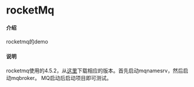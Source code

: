 # rocketMq

#### 介绍
rocketmq的demo

#### 说明
rocketmq使用的4.5.2，从[这里](http://rocketmq.apache.org/dowloading/releases/)下载相应的版本。首先启动mqnamesrv，然后启动mqbroker。
MQ启动后启动项目即可测试。
